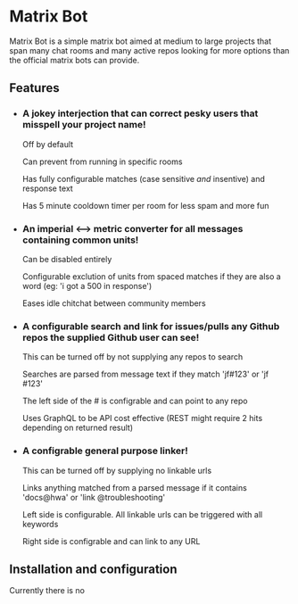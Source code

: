 # Matrix Bot

Matrix Bot is a simple matrix bot aimed at medium to large projects that span many chat rooms and many active repos looking for more options than the official matrix bots can provide.

## Features

- ### A jokey interjection that can correct pesky users that misspell your project name!
    
    Off by default
    
    Can prevent from running in specific rooms
    
    Has fully configurable matches (case sensitive *and* insentive) and response text

    Has 5 minute cooldown timer per room for less spam and more fun

- ### An imperial <--> metric converter for all messages containing common units!
    
    Can be disabled entirely 
    
    Configurable exclution of units from spaced matches if they are also a word (eg: 'i got a 500 in response')

    Eases idle chitchat between community members

- ### A configurable search and link for issues/pulls any Github repos the supplied Github user can see!
    This can be turned off by not supplying any repos to search
    
    Searches are parsed from message text if they match 'jf#123' or 'jf #123'
    
    The left side of the # is configrable and can point to any repo
    
    Uses GraphQL to be API cost effective (REST might require 2 hits depending on returned result)

- ### A configrable general purpose linker!
    
    This can be turned off by supplying no linkable urls

    Links anything matched from a parsed message if it contains 'docs@hwa' or 'link @troubleshooting'

    Left side is configurable. All linkable urls can be triggered with all keywords

    Right side is configrable and can link to any URL

## Installation and configuration

Currently there is no 
